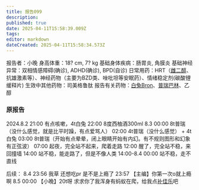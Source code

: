 ```yaml
---
title: 报告099
description: 
published: true
date: 2025-04-11T15:58:39.009Z
tags: 
editor: markdown
dateCreated: 2025-04-11T15:58:34.573Z
---
```


报告者：小晚
身高体重：18? cm, 7? kg
基础身体疾病：肠胃炎, 角膜炎
基础神经异常：双相情感障碍(确诊), ADHD(确诊), BPD(自诊)
日常用药：HRT（[雌二醇](/drug/E2/)、抗雄激素等）、神经药物（主要为BZD类、唑吡坦等安眠药）、情绪稳定剂(碳酸锂缓释片)
生效中其他药物：司美格鲁肽
报告有关药物：[白兔Bron](/drug/%E7%99%BD%E5%85%94Bron/)、[普瑞巴林](/drug/PR80/)、乙醇

### 原报告
2024.8.2
21:00 有点咳嗽，4t白兔
22:00 8度西柚酒300ml
8.3 00:00 8t普瑞（没什么感觉，就是比平时躁，有点爱骂人）
02:00 4t普瑞（没什么感觉） + 4t白兔
03:00 8t普瑞（开始有点晕晕，闭上眼睛开始有内幻。有不规则图形和幻象有正弦波）
07:00 起夜，完全站不起来，爬着走路
12:00 醒了，完全站不稳，来回撞墙
14:00 站不稳，能走路了，但是不像人类
14:00-8.4 00:00 站不稳，走不直线

后续：
8.4 23:56 我草 还想吃pr 是不是上瘾了
23:57 【主编】你第一次o就上瘾啊
8.5 00:00 【小晚】20t呀 求求你了我浑身有蚂蚁在爬，给我点[补佳乐](/drug/E2/)吧
